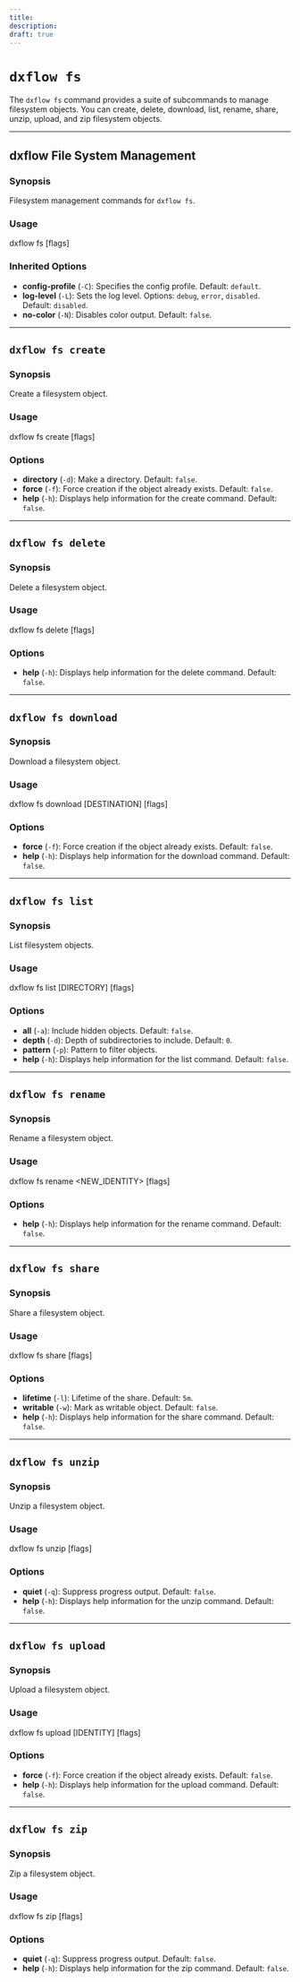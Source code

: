 ```yaml
---
title:
description:
draft: true
---
```


# `dxflow fs`

The `dxflow fs` command provides a suite of subcommands to manage filesystem objects. You can create, delete, download, list, rename, share, unzip, upload, and zip filesystem objects.

---

## dxflow File System Management

### Synopsis
Filesystem management commands for `dxflow fs`.

### Usage
dxflow fs <COMMAND> [flags]

### Inherited Options
- **config-profile** (`-C`): Specifies the config profile. Default: `default`.
- **log-level** (`-L`): Sets the log level. Options: `debug`, `error`, `disabled`. Default: `disabled`.
- **no-color** (`-N`): Disables color output. Default: `false`.

---

## `dxflow fs create`

### Synopsis
Create a filesystem object.

### Usage
dxflow fs create <IDENTITY> [flags]

### Options
- **directory** (`-d`): Make a directory. Default: `false`.
- **force** (`-f`): Force creation if the object already exists. Default: `false`.
- **help** (`-h`): Displays help information for the create command. Default: `false`.

---

## `dxflow fs delete`

### Synopsis
Delete a filesystem object.

### Usage
dxflow fs delete <IDENTITY> [flags]

### Options
- **help** (`-h`): Displays help information for the delete command. Default: `false`.

---

## `dxflow fs download`

### Synopsis
Download a filesystem object.

### Usage
dxflow fs download <IDENTITY> [DESTINATION] [flags]

### Options
- **force** (`-f`): Force creation if the object already exists. Default: `false`.
- **help** (`-h`): Displays help information for the download command. Default: `false`.

---

## `dxflow fs list`

### Synopsis
List filesystem objects.

### Usage
dxflow fs list [DIRECTORY] [flags]

### Options
- **all** (`-a`): Include hidden objects. Default: `false`.
- **depth** (`-d`): Depth of subdirectories to include. Default: `0`.
- **pattern** (`-p`): Pattern to filter objects.
- **help** (`-h`): Displays help information for the list command. Default: `false`.

---

## `dxflow fs rename`

### Synopsis
Rename a filesystem object.

### Usage
dxflow fs rename <IDENTITY> <NEW_IDENTITY> [flags]

### Options
- **help** (`-h`): Displays help information for the rename command. Default: `false`.

---

## `dxflow fs share`

### Synopsis
Share a filesystem object.

### Usage
dxflow fs share <IDENTITY> [flags]

### Options
- **lifetime** (`-l`): Lifetime of the share. Default: `5m`.
- **writable** (`-w`): Mark as writable object. Default: `false`.
- **help** (`-h`): Displays help information for the share command. Default: `false`.

---

## `dxflow fs unzip`

### Synopsis
Unzip a filesystem object.

### Usage
dxflow fs unzip <IDENTITY> [flags]

### Options
- **quiet** (`-q`): Suppress progress output. Default: `false`.
- **help** (`-h`): Displays help information for the unzip command. Default: `false`.

---

## `dxflow fs upload`

### Synopsis
Upload a filesystem object.

### Usage
dxflow fs upload <SOURCE> [IDENTITY] [flags]

### Options
- **force** (`-f`): Force creation if the object already exists. Default: `false`.
- **help** (`-h`): Displays help information for the upload command. Default: `false`.

---

## `dxflow fs zip`

### Synopsis
Zip a filesystem object.

### Usage
dxflow fs zip <IDENTITY> [flags]

### Options
- **quiet** (`-q`): Suppress progress output. Default: `false`.
- **help** (`-h`): Displays help information for the zip command. Default: `false`.
